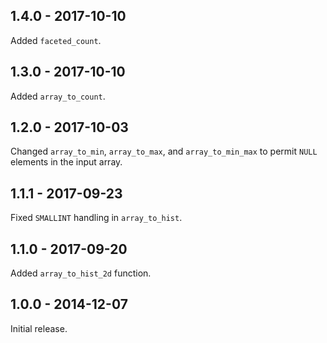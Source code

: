## 1.4.0 - 2017-10-10

Added `faceted_count`.

## 1.3.0 - 2017-10-10

Added `array_to_count`.

## 1.2.0 - 2017-10-03

Changed `array_to_min`, `array_to_max`, and `array_to_min_max` to permit
`NULL` elements in the input array.

## 1.1.1 - 2017-09-23

Fixed `SMALLINT` handling in `array_to_hist`.

## 1.1.0 - 2017-09-20

Added `array_to_hist_2d` function.

## 1.0.0 - 2014-12-07

Initial release.



